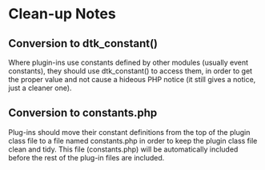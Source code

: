 # Clean-up Notes

## Conversion to dtk_constant()

Where plugin-ins use constants defined by other modules (usually event 
constants), they should use dtk_constant() to access them, in order to get
the proper value and not cause a hideous PHP notice (it still gives a notice,
just a cleaner one).

## Conversion to constants.php

Plug-ins should move their constant definitions from the top of the plugin class
file to a file named constants.php in order to keep the plugin class file
clean and tidy. This file (constants.php) will be automatically included before
the rest of the plug-in files are included.